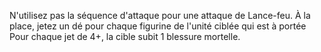N'utilisez pas la séquence d'attaque
pour une attaque de Lance-feu. À la
place, jetez un dé pour chaque figurine
de l'unité ciblée qui est à portée
Pour chaque jet de 4+, la cible subit
1 blessure mortelle.
